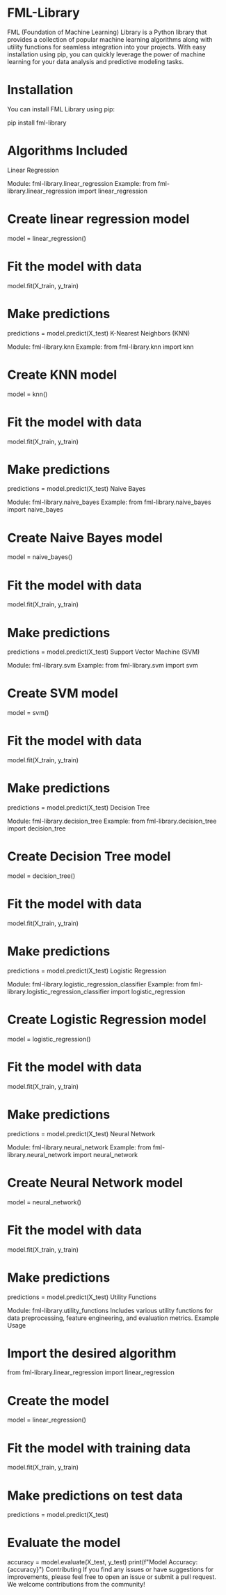 # FML-Library
FML (Foundation of Machine Learning) Library is a Python library that provides a collection of popular machine learning algorithms along with utility functions for seamless integration into your projects. With easy installation using pip, you can quickly leverage the power of machine learning for your data analysis and predictive modeling tasks.

# Installation
You can install FML Library using pip:

pip install fml-library


# Algorithms Included
Linear Regression

Module: fml-library.linear_regression
Example:
from fml-library.linear_regression import linear_regression

# Create linear regression model
model = linear_regression()

# Fit the model with data
model.fit(X_train, y_train)

# Make predictions
predictions = model.predict(X_test)
K-Nearest Neighbors (KNN)

Module: fml-library.knn
Example:
from fml-library.knn import knn

# Create KNN model
model = knn()

# Fit the model with data
model.fit(X_train, y_train)

# Make predictions
predictions = model.predict(X_test)
Naive Bayes

Module: fml-library.naive_bayes
Example:
from fml-library.naive_bayes import naive_bayes

# Create Naive Bayes model
model = naive_bayes()

# Fit the model with data
model.fit(X_train, y_train)

# Make predictions
predictions = model.predict(X_test)
Support Vector Machine (SVM)

Module: fml-library.svm
Example:
from fml-library.svm import svm

# Create SVM model
model = svm()

# Fit the model with data
model.fit(X_train, y_train)

# Make predictions
predictions = model.predict(X_test)
Decision Tree

Module: fml-library.decision_tree
Example:
from fml-library.decision_tree import decision_tree

# Create Decision Tree model
model = decision_tree()

# Fit the model with data
model.fit(X_train, y_train)

# Make predictions
predictions = model.predict(X_test)
Logistic Regression

Module: fml-library.logistic_regression_classifier
Example:
from fml-library.logistic_regression_classifier import logistic_regression

# Create Logistic Regression model
model = logistic_regression()

# Fit the model with data
model.fit(X_train, y_train)

# Make predictions
predictions = model.predict(X_test)
Neural Network

Module: fml-library.neural_network
Example:
from fml-library.neural_network import neural_network

# Create Neural Network model
model = neural_network()

# Fit the model with data
model.fit(X_train, y_train)

# Make predictions
predictions = model.predict(X_test)
Utility Functions

Module: fml-library.utility_functions
Includes various utility functions for data preprocessing, feature engineering, and evaluation metrics.
Example Usage
# Import the desired algorithm
from fml-library.linear_regression import linear_regression

# Create the model
model = linear_regression()

# Fit the model with training data
model.fit(X_train, y_train)

# Make predictions on test data
predictions = model.predict(X_test)

# Evaluate the model
accuracy = model.evaluate(X_test, y_test)
print(f"Model Accuracy: {accuracy}")
Contributing
If you find any issues or have suggestions for improvements, please feel free to open an issue or submit a pull request. We welcome contributions from the community!

